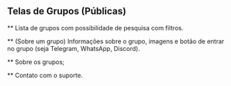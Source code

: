 ## Telas de Grupos (Públicas)
** Lista de grupos com possibilidade de pesquisa com filtros.

** (Sobre um grupo) Informações sobre o grupo, imagens e botão de entrar no grupo (seja Telegram, WhatsApp, Discord).

** Sobre os grupos;

** Contato com o suporte.